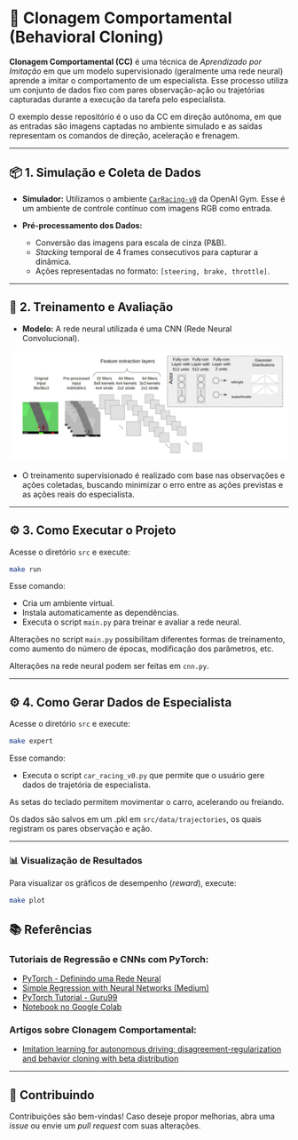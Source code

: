 # 🚗 Clonagem Comportamental (Behavioral Cloning)

**Clonagem Comportamental (CC)** é uma técnica de *Aprendizado por Imitação* em que um modelo supervisionado (geralmente uma rede neural) aprende a imitar o comportamento de um especialista. Esse processo utiliza um conjunto de dados fixo com pares observação-ação ou trajetórias capturadas durante a execução da tarefa pelo especialista.

O exemplo desse repositório é o uso da CC em direção autônoma, em que as entradas são imagens captadas no ambiente simulado e as saídas representam os comandos de direção, aceleração e frenagem.

---

## 📦 1. Simulação e Coleta de Dados

- **Simulador:** Utilizamos o ambiente [`CarRacing-v0`](https://github.com/openai/gym/blob/master/gym/envs/box2d/car_racing.py) da OpenAI Gym. Esse é um ambiente de controle contínuo com imagens RGB como entrada.

- **Pré-processamento dos Dados:**
  - Conversão das imagens para escala de cinza (P&B).
  - *Stacking* temporal de 4 frames consecutivos para capturar a dinâmica.
  - Ações representadas no formato: `[steering, brake, throttle]`.

---

## 🧠 2. Treinamento e Avaliação

- **Modelo:** A rede neural utilizada é uma CNN (Rede Neural Convolucional).

<p align="center">
  <img src="carRacing_CNN.png" alt="CNN Architecture" width="500"/>
</p>

- O treinamento supervisionado é realizado com base nas observações e ações coletadas, buscando minimizar o erro entre as ações previstas e as ações reais do especialista.

---


## ⚙️ 3. Como Executar o Projeto

Acesse o diretório `src` e execute:

```bash
make run
```

Esse comando:

- Cria um ambiente virtual.
- Instala automaticamente as dependências.
- Executa o script `main.py` para treinar e avaliar a rede neural.

Alterações no script `main.py` possibilitam diferentes formas de treinamento, como aumento do número de épocas, modificação dos parâmetros, etc.

Alterações na rede neural podem ser feitas em `cnn.py`.

---

## ⚙️ 4. Como Gerar Dados de Especialista

Acesse o diretório `src` e execute:

```bash
make expert
```

Esse comando:

- Executa o script `car_racing_v0.py` que permite que o usuário gere dados de trajetória de especialista.

As setas do teclado permitem movimentar o carro, acelerando ou freiando.

Os dados são salvos em um .pkl em `src/data/trajectories`, os quais registram os pares observação e ação.


---

### 📊 Visualização de Resultados

Para visualizar os gráficos de desempenho (*reward*), execute:

```bash
make plot
```

## 📚 Referências

### Tutoriais de Regressão e CNNs com PyTorch:

- [PyTorch - Definindo uma Rede Neural](https://pytorch.org/tutorials/recipes/recipes/defining_a_neural_network.html)
- [Simple Regression with Neural Networks (Medium)](https://medium.com/@benjamin.phillips22/simple-regression-with-neural-networks-in)
- [PyTorch Tutorial - Guru99](https://www.guru99.com/pytorch-tutorial.html)
- [Notebook no Google Colab](https://colab.research.google.com/drive/1IWRgLeTug-7NphtB54iDz8aJEi_OpWbQ?usp=sharing)

### Artigos sobre Clonagem Comportamental:

- [Imitation learning for autonomous driving: disagreement-regularization and behavior cloning with beta distribution](https://repositorio.ufsc.br/handle/123456789/251825)

---

## 🤝 Contribuindo

Contribuições são bem-vindas! Caso deseje propor melhorias, abra uma *issue* ou envie um *pull request* com suas alterações.
